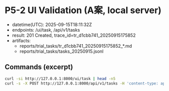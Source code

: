 # P5-2 UI Validation (A案, local server)
- datetime(UTC): 2025-09-15T18:11:32Z
- endpoints: /ui/task, /api/v1/tasks
- result: 201 Created, trace_id=tr_d1cbb741_20250915175852
- artifacts:
  - reports/trial_tasks/tr_d1cbb741_20250915175852_*.md
  - reports/trial_tasks/tasks_20250915.jsonl

## Commands (excerpt)
```bash
curl -si http://127.0.0.1:8000/ui/task | head -n5
curl -s -X POST http://127.0.0.1:8000/api/v1/tasks -H 'content-type: application/json' -d '{...}'
```
